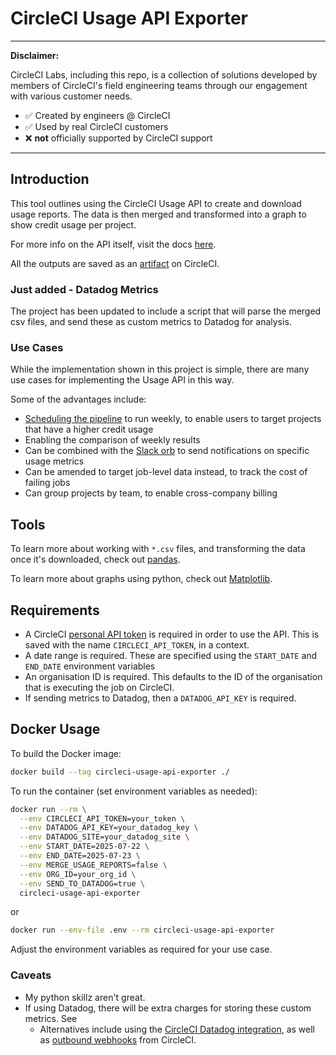 # CircleCI Usage API Exporter

---
**Disclaimer:**

CircleCI Labs, including this repo, is a collection of solutions developed by members of CircleCI's field engineering teams through our engagement with various customer needs.

-   ✅ Created by engineers @ CircleCI
-   ✅ Used by real CircleCI customers
-   ❌ **not** officially supported by CircleCI support

---

## Introduction

This tool outlines using the CircleCI Usage API to create and download usage reports. The data is then merged and transformed into a graph to show credit usage per project.

For more info on the API itself, visit the docs [here](https://circleci.com/docs/api/v2/index.html#tag/Usage).

All the outputs are saved as an [artifact](https://circleci.com/docs/artifacts/) on CircleCI.

### Just added - Datadog Metrics

The project has been updated to include a script that will parse the merged csv files, and send these as custom metrics to Datadog for analysis.

### Use Cases

While the implementation shown in this project is simple, there are many use cases for implementing the Usage API in this way. 

Some of the advantages include:

- [Scheduling the pipeline](https://circleci.com/docs/scheduled-pipelines/) to run weekly, to enable users to target projects that have a higher credit usage
- Enabling the comparison of weekly results
- Can be combined with the [Slack orb](https://circleci.com/developer/orbs/orb/circleci/slack) to send notifications on specific usage metrics
- Can be amended to target job-level data instead, to track the cost of failing jobs
- Can group projects by team, to enable cross-company billing

## Tools

To learn more about working with `*.csv` files, and transforming the data once it's downloaded, check out [pandas](https://pandas.pydata.org/).

To learn more about graphs using python, check out [Matplotlib](https://matplotlib.org/stable/).

## Requirements

- A CircleCI [personal API token](https://circleci.com/docs/managing-api-tokens/#creating-a-personal-api-token) is required in order to use the API. This is saved with the name `CIRCLECI_API_TOKEN`, in a context.
- A date range is required. These are specified using the `START_DATE` and `END_DATE` environment variables
- An organisation ID is required. This defaults to the ID of the organisation that is executing the job on CircleCI.
- If sending metrics to Datadog, then a `DATADOG_API_KEY` is required.

## Docker Usage

To build the Docker image:

```sh
docker build --tag circleci-usage-api-exporter ./
```

To run the container (set environment variables as needed):

```sh
docker run --rm \
  --env CIRCLECI_API_TOKEN=your_token \
  --env DATADOG_API_KEY=your_datadog_key \
  --env DATADOG_SITE=your_datadog_site \
  --env START_DATE=2025-07-22 \
  --env END_DATE=2025-07-23 \
  --env MERGE_USAGE_REPORTS=false \
  --env ORG_ID=your_org_id \
  --env SEND_TO_DATADOG=true \
  circleci-usage-api-exporter
```

or

```sh
docker run --env-file .env --rm circleci-usage-api-exporter
```

Adjust the environment variables as required for your use case.

### Caveats

- My python skillz aren't great.
- If using Datadog, there will be extra charges for storing these custom metrics. See
    - Alternatives include using the [CircleCI Datadog integration](https://docs.datadoghq.com/integrations/circleci/), as well as [outbound  webhooks](https://circleci.com/docs/webhooks/#outbound-webhooks) from CircleCI.